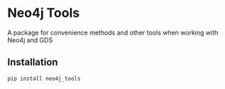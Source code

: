 # Neo4j Tools
A package for convenience methods and other tools when working with Neo4j and GDS

## Installation

    pip install neo4j_tools
